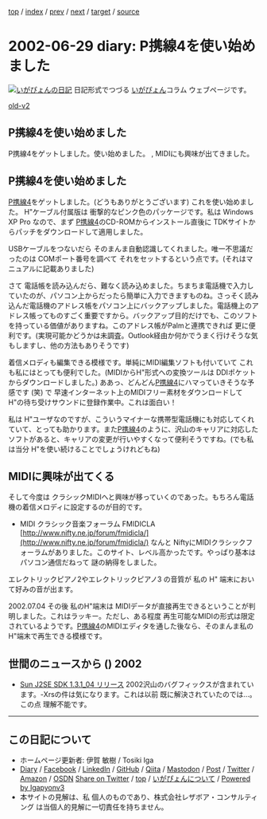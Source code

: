 [top](../index.html) 
 / [index](index.html) 
 / [prev](ig020628.html) 
 / [next](ig020701.html) 
 / [target](https://www.igapyon.jp/igapyon/diary/2002/ig020629.html) 
 / [source](https://github.com/igapyon/diary/blob/master/2002/ig020629.src.md) 

2002-06-29 diary: P携線4を使い始めました
=====================================================================================================
[![いがぴょんの日記](https://www.igapyon.jp/igapyon/diary/images/iga202308_128.jpg "いがぴょん")](https://www.igapyon.jp/igapyon/diary/memo/memoigapyon.html) 日記形式でつづる [いがぴょん](https://www.igapyon.jp/igapyon/diary/memo/memoigapyon.html)コラム ウェブページです。

[old-v2](ig020629-orig.html)

## P携線4を使い始めました

P携線4をゲットしました。使い始めました。 , MIDIにも興味が出てきました。


## P携線4を使い始めました

[P携線4](http://www.tdk.co.jp/tjbbi01/bbi11500.htm)をゲットしました。(どうもありがとうございます) これを使い始めました。
H"ケーブル付属版は 衝撃的なピンク色のパッケージです。私は Windows
XP Pro なので、まず [P携線4](http://www.tdk.co.jp/tjbbi01/bbi11500.htm)のCD-ROMからインストール直後に TDKサイトからパッチをダウンロードして適用しました。

USBケーブルをつないだら そのまんま自動認識してくれました。唯一不思議だったのは
COMポート番号を調べて それをセットするという点です。(それはマニュアルに記載ありました)

さて 電話帳を読み込んだら、難なく読み込めました。ちまちま電話機で入力していたのが、パソコン上からだったら簡単に入力できますものね。さっそく読み込んだ電話機のアドレス帳をパソコン上にバックアップしました。電話機上のアドレス帳ってものすごく重要ですから。バックアップ目的だけでも、このソフトを持っている価値がありますね。このアドレス帳がPalmと連携できれば 更に便利です。(実現可能かどうかは未調査。Outlook経由か何かでうまく行けそうな気もしますし、他の方法もありそうです)

着信メロディも編集できる模様です。単純にMIDI編集ソフトも付いていて これも私にはとっても便利でした。(MIDIからH"形式への変換ツールは
DDIポケットからダウンロードしました。) ああっ、どんどん[P携線4](http://www.tdk.co.jp/tjbbi01/bbi11500.htm)にハマっていきそうな予感です (笑) で 早速インターネット上のMIDIフリー素材をダウンロードして
H"の待ち受けサウンドに登録作業中。これは面白い！

私は H"ユーザなのですが、こういうマイナーな携帯型電話機にも対応してくれていて、とっても助かります。また[P携線4](http://www.tdk.co.jp/tjbbi01/bbi11500.htm)のように、沢山のキャリアに対応したソフトがあると、キャリアの変更が行いやすくなって便利そうですね。(でも私は当分
H"を使い続けることでしょうけれどもね)

## MIDIに興味が出てくる

そして今度は クラシックMIDIへと興味が移っていくのであった。もちろん電話機の着信メロディに設定するのが目的です。

* MIDI クラシック音楽フォーラム FMIDICLA
  [http://www.nifty.ne.jp/forum/fmidicla/](http://www.nifty.ne.jp/forum/fmidicla/)
  なんと NiftyにMIDIクラシックフォーラムがありました。このサイト、レベル高かったです。やっぱり基本はパソコン通信だねって
  謎の納得をしました。

エレクトリックピアノ2やエレクトリックピアノ3 の音質が 私の H" 端末において好みの音が出ます。

2002.07.04 その後 私のH"端末は MIDIデータが直接再生できるということが判明しました。これはラッキー。ただし、ある程度 再生可能なMIDIの形式は限定されているようです。[P携線4](http://www.tdk.co.jp/tjbbi01/bbi11500.htm)のMIDIエディタを通した後なら、そのまんま私のH"端末で再生できる模様です。

## 世間のニュースから () 2002

* [Sun J2SE SDK 1.3.1_04 リリース](http://java.sun.com/j2se/1.3/ja/index.html)  2002沢山のバグフィックスが含まれています。-Xrsの件は気になります。これは以前 既に解決されていたのでは…。この点 理解不能です。


----------------------------------------------------------------------------------------------------

## この日記について

* ホームページ更新者: 伊賀 敏樹 / Tosiki Iga
* [Diary](https://www.igapyon.jp/igapyon/diary/) / [Facebook](https://www.facebook.com/igapyon) / [LinkedIn](https://www.linkedin.com/in/toshikiiga) / [GitHub](https://github.com/igapyon) / [Qiita](https://qiita.com/igapyon) / [Mastodon](https://social.vivaldi.net/@igapyon) / [Post](https://post.news/igapyon) / [Twitter](https://twitter.com/ToshikiIga) / [Amazon](https://www.amazon.co.jp/%E4%BC%8A%E8%B3%80-%E6%95%8F%E6%A8%B9/e/B004LTQWCQ) / [OSDN](https://ja.osdn.net/users/iga/)
[Share on Twitter](https://twitter.com/intent/tweet?hashtags=igapyon%2Cdiary%2C%E3%81%84%E3%81%8C%E3%81%B4%E3%82%87%E3%82%93&text=P%E6%90%BA%E7%B7%9A4%E3%82%92%E4%BD%BF%E3%81%84%E5%A7%8B%E3%82%81%E3%81%BE%E3%81%97%E3%81%9F&url=https%3A%2F%2Fwww.igapyon.jp%2Figapyon%2Fdiary%2F2002%2Fig020629.html) / [top](../index.html) / [いがぴょんについて](https://www.igapyon.jp/igapyon/diary/memo/memoigapyon.html) / [Powered by Igapyonv3](https://github.com/igapyon/igapyonv3)
* 本サイトの見解は、私 個人のものであり、株式会社レザボア・コンサルティング は当個人的見解に一切責任を持ちません。 

